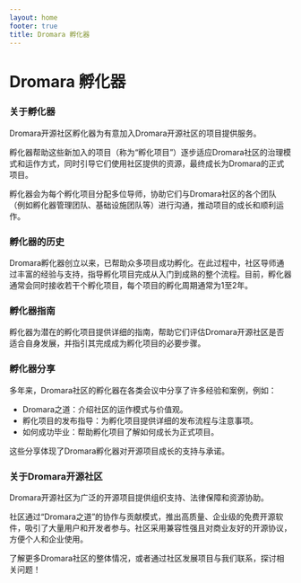 ```yaml
---
layout: home
footer: true
title: Dromara 孵化器
---
```

# Dromara 孵化器

### 关于孵化器

Dromara开源社区孵化器为有意加入Dromara开源社区的项目提供服务。

孵化器帮助这些新加入的项目（称为“孵化项目”）逐步适应Dromara社区的治理模式和运作方式，同时引导它们使用社区提供的资源，最终成长为Dromara的正式项目。

孵化器会为每个孵化项目分配多位导师，协助它们与Dromara社区的各个团队（例如孵化器管理团队、基础设施团队等）进行沟通，推动项目的成长和顺利运作。

### 孵化器的历史

Dromara孵化器创立以来，已帮助众多项目成功孵化。在此过程中，社区导师通过丰富的经验与支持，指导孵化项目完成从入门到成熟的整个流程。目前，孵化器通常会同时接收若干个孵化项目，每个项目的孵化周期通常为1至2年。

### 孵化器指南

孵化器为潜在的孵化项目提供详细的指南，帮助它们评估Dromara开源社区是否适合自身发展，并指引其完成成为孵化项目的必要步骤。

### 孵化器分享

多年来，Dromara社区的孵化器在各类会议中分享了许多经验和案例，例如：
* Dromara之道：介绍社区的运作模式与价值观。
* 孵化项目的发布指导：为孵化项目提供详细的发布流程与注意事项。
* 如何成功毕业：帮助孵化项目了解如何成长为正式项目。

这些分享体现了Dromara孵化器对开源项目成长的支持与承诺。

### 关于Dromara开源社区

Dromara开源社区为广泛的开源项目提供组织支持、法律保障和资源协助。

社区通过“Dromara之道”的协作与贡献模式，推出高质量、企业级的免费开源软件，吸引了大量用户和开发者参与。社区采用兼容性强且对商业友好的开源协议，方便个人和企业使用。

了解更多Dromara社区的整体情况，或者通过社区发展项目与我们联系，探讨相关问题！